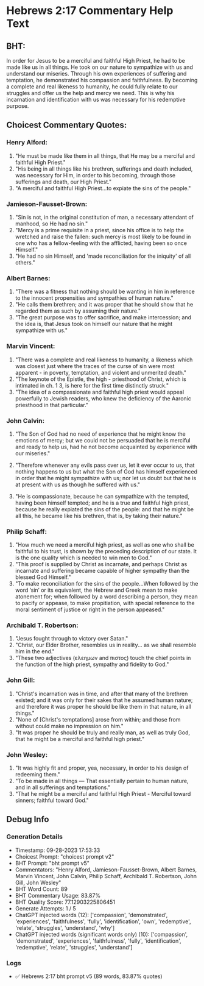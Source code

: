 # Hebrews 2:17 Commentary Help Text

## BHT:
In order for Jesus to be a merciful and faithful High Priest, he had to be made like us in all things. He took on our nature to sympathize with us and understand our miseries. Through his own experiences of suffering and temptation, he demonstrated his compassion and faithfulness. By becoming a complete and real likeness to humanity, he could fully relate to our struggles and offer us the help and mercy we need. This is why his incarnation and identification with us was necessary for his redemptive purpose.

## Choicest Commentary Quotes:
### Henry Alford:
1. "He must be made like them in all things, that He may be a merciful and faithful High Priest." 
2. "His being in all things like his brethren, sufferings and death included, was necessary for Him, in order to his becoming, through those sufferings and death, our High Priest." 
3. "A merciful and faithful High Priest...to expiate the sins of the people."

### Jamieson-Fausset-Brown:
1. "Sin is not, in the original constitution of man, a necessary attendant of manhood, so He had no sin."
2. "Mercy is a prime requisite in a priest, since his office is to help the wretched and raise the fallen: such mercy is most likely to be found in one who has a fellow-feeling with the afflicted, having been so once Himself."
3. "He had no sin Himself, and 'made reconciliation for the iniquity' of all others."

### Albert Barnes:
1. "There was a fitness that nothing should be wanting in him in reference to the innocent propensities and sympathies of human nature."
2. "He calls them brethren; and it was proper that he should show that he regarded them as such by assuming their nature."
3. "The great purpose was to offer sacrifice, and make intercession; and the idea is, that Jesus took on himself our nature that he might sympathize with us."

### Marvin Vincent:
1. "There was a complete and real likeness to humanity, a likeness which was closest just where the traces of the curse of sin were most apparent - in poverty, temptation, and violent and unmerited death."
2. "The keynote of the Epistle, the high - priesthood of Christ, which is intimated in ch. 1 3, is here for the first time distinctly struck."
3. "The idea of a compassionate and faithful high priest would appeal powerfully to Jewish readers, who knew the deficiency of the Aaronic priesthood in that particular."

### John Calvin:
1. "The Son of God had no need of experience that he might know the emotions of mercy; but we could not be persuaded that he is merciful and ready to help us, had he not become acquainted by experience with our miseries."

2. "Therefore whenever any evils pass over us, let it ever occur to us, that nothing happens to us but what the Son of God has himself experienced in order that he might sympathize with us; nor let us doubt but that he is at present with us as though he suffered with us."

3. "He is compassionate, because he can sympathize with the tempted, having been himself tempted; and he is a true and faithful high priest, because he really expiated the sins of the people: and that he might be all this, he became like his brethren, that is, by taking their nature."

### Philip Schaff:
1. "How much we need a merciful high priest, as well as one who shall be faithful to his trust, is shown by the preceding description of our state. It is the one quality which is needed to win men to God."
2. "This proof is supplied by Christ as incarnate, and perhaps Christ as incarnate and suffering became capable of higher sympathy than the blessed God Himself."
3. "To make reconciliation for the sins of the people...When followed by the word ‘sin’ or its equivalent, the Hebrew and Greek mean to make atonement for; when followed by a word describing a person, they mean to pacify or appease, to make propitiation, with special reference to the moral sentiment of justice or right in the person appeased."

### Archibald T. Robertson:
1. "Jesus fought through to victory over Satan." 
2. "Christ, our Elder Brother, resembles us in reality... as we shall resemble him in the end."
3. "These two adjectives (ελεημων and πιστος) touch the chief points in the function of the high priest, sympathy and fidelity to God."

### John Gill:
1. "Christ's incarnation was in time, and after that many of the brethren existed; and it was only for their sakes that he assumed human nature; and therefore it was proper he should be like them in that nature, in all things."
2. "None of [Christ's temptations] arose from within; and those from without could make no impression on him."
3. "It was proper he should be truly and really man, as well as truly God, that he might be a merciful and faithful high priest."

### John Wesley:
1. "It was highly fit and proper, yea, necessary, in order to his design of redeeming them."
2. "To be made in all things — That essentially pertain to human nature, and in all sufferings and temptations."
3. "That he might be a merciful and faithful High Priest - Merciful toward sinners; faithful toward God."


## Debug Info
### Generation Details
- Timestamp: 09-28-2023 17:53:33
- Choicest Prompt: "choicest prompt v2"
- BHT Prompt: "bht prompt v5"
- Commentators: "Henry Alford, Jamieson-Fausset-Brown, Albert Barnes, Marvin Vincent, John Calvin, Philip Schaff, Archibald T. Robertson, John Gill, John Wesley"
- BHT Word Count: 89
- BHT Commentary Usage: 83.87%
- BHT Quality Score: 77.12903225806451
- Generate Attempts: 1 / 5
- ChatGPT injected words (12):
	['compassion', 'demonstrated', 'experiences', 'faithfulness', 'fully', 'identification', 'own', 'redemptive', 'relate', 'struggles', 'understand', 'why']
- ChatGPT injected words (significant words only) (10):
	['compassion', 'demonstrated', 'experiences', 'faithfulness', 'fully', 'identification', 'redemptive', 'relate', 'struggles', 'understand']

### Logs
- ✅ Hebrews 2:17 bht prompt v5 (89 words, 83.87% quotes)